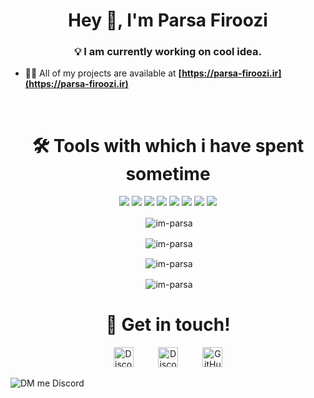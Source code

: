 <h1 align="center">Hey 👋, I'm Parsa Firoozi</h1>
<h3 align="center">💡 I am currently working on cool idea.</h3>

- 👨‍💻 All of my projects are available at **[https://parsa-firoozi.ir](https://parsa-firoozi.ir)**

<br>
<h1 align="center">🛠️ Tools with which i have spent sometime</h1>
<p align="center"><img src="https://img.shields.io/badge/node.js%20-%2343853D.svg?&style=for-the-badge&logo=node.js&logoColor=white"/>
<img src="https://img.shields.io/badge/javascript%20-%23323330.svg?&style=for-the-badge&logo=javascript&logoColor=%23F7DF1E"/>
<img src="https://img.shields.io/badge/html5%20-%23E34F26.svg?&style=for-the-badge&logo=html5&logoColor=white"/>
<img src="https://img.shields.io/badge/css3%20-%231572B6.svg?&style=for-the-badge&logo=css3&logoColor=white"/>
<img src="https://img.shields.io/badge/express.js%20-%23404d59.svg?&style=for-the-badge"/>
<img src="https://img.shields.io/badge/react%20-%2320232a.svg?&style=for-the-badge&logo=react&logoColor=%2361DAFB"/>
<img src="https://img.shields.io/badge/github%20-%23121011.svg?&style=for-the-badge&logo=github&logoColor=white"/>
<img src ="https://img.shields.io/badge/MongoDB-%234ea94b.svg?&style=for-the-badge&logo=mongodb&logoColor=white"/></p>

<p align="center">&nbsp;<img align="center" src="https://github-readme-stats.vercel.app/api/top-langs/?username=im-parsa&layout=compact&hide=html" alt="im-parsa" /></p>
<p align="center">&nbsp;<img align="center" src="https://github-profile-trophy.vercel.app/?username=im-parsa&row=2&column=3" alt="im-parsa" /></p>
<p align="center">&nbsp;<img align="center" src="https://github-readme-stats.vercel.app/api?username=im-parsa&show_icons=true" alt="im-parsa" /></p>
<p align="center">&nbsp;<img align="center" src="https://github-readme-streak-stats.herokuapp.com/?user=im-parsa" alt="im-parsa" /></p>
<h1 align="center">🤝 Get in touch!</h1>
<p align="center">
<a href="https://instagram.com/parsa._.firoozi" target="_blank"><img alt="Discord" title="Discord" height="32" width="32" src="https://image.flaticon.com/icons/svg/174/174855.svg"></a>&nbsp;&nbsp;&nbsp;&nbsp;&nbsp;&nbsp;&nbsp;&nbsp;&nbsp;
<a href="https://discord.com/users/488958506280550402" target="_blank"><img alt="Discord" title="Discord" height="32" width="32" src="https://raw.githubusercontent.com/peterthehan/peterthehan/master/assets/discord.svg"></a>&nbsp;&nbsp;&nbsp;&nbsp;&nbsp;&nbsp;&nbsp;&nbsp;&nbsp;
<a href="https://github.com/im-parsa"><img alt="GitHub" title="GitHub" height="32" width="32" src="https://raw.githubusercontent.com/peterthehan/peterthehan/master/assets/github.svg"></a>
</p>

![DM me Discord](https://discord.c99.nl/widget/theme-1/488958506280550402.png)

